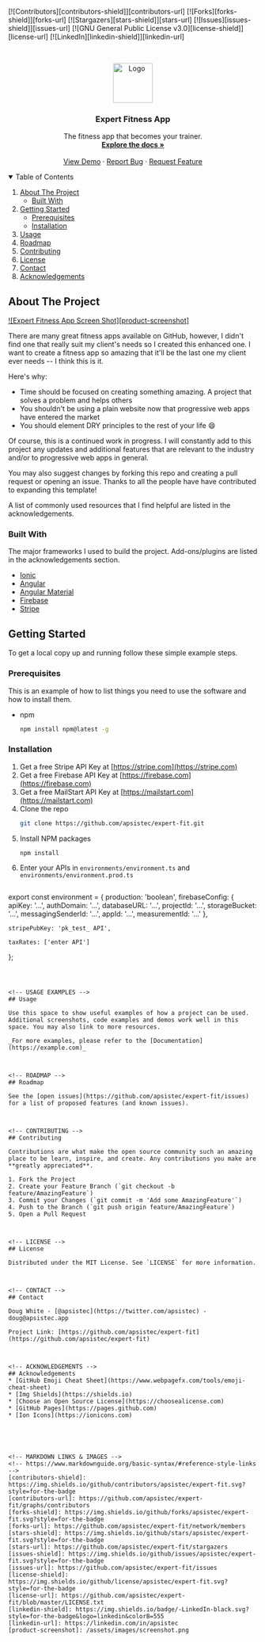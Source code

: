 <!--
*** Thanks for checking out the Expert Fitness App. If you have a suggestion
*** that would make this better, please fork the repo and create a pull request
*** or simply open an issue with the tag "enhancement".
*** Thanks again! Now go create something AMAZING! :D
-->



<!-- PROJECT SHIELDS -->
<!--
*** I'm using markdown "reference style" links for readability.
*** Reference links are enclosed in brackets [ ] instead of parentheses ( ).
*** See the bottom of this document for the declaration of the reference variables
*** for contributors-url, forks-url, etc. This is an optional, concise syntax you may use.
*** https://www.markdownguide.org/basic-syntax/#reference-style-links
-->
[![Contributors][contributors-shield]][contributors-url]
[![Forks][forks-shield]][forks-url]
[![Stargazers][stars-shield]][stars-url]
[![Issues][issues-shield]][issues-url]
[![GNU General Public License v3.0][license-shield]][license-url]
[![LinkedIn][linkedin-shield]][linkedin-url]



<!-- PROJECT LOGO -->
<br />
<p align="center">
  <a href="https://github.com/apsistec/expert-fit">
    <img src="images/logo.png" alt="Logo" width="80" height="80">
  </a>

  <h3 align="center">Expert Fitness App</h3>

  <p align="center">
    The fitness app that becomes your trainer.
    <br />
    <a href="https://github.com/apsistec/expert-fit"><strong>Explore the docs »</strong></a>
    <br />
    <br />
    <a href="https://github.com/apsistec/expert-fit">View Demo</a>
    ·
    <a href="https://github.com/apsistec/expert-fit/issues">Report Bug</a>
    ·
    <a href="https://github.com/apsistec/expert-fit/issues">Request Feature</a>
  </p>
</p>



<!-- TABLE OF CONTENTS -->
<details open="open">
  <summary>Table of Contents</summary>
  <ol>
    <li>
      <a href="#about-the-project">About The Project</a>
      <ul>
        <li><a href="#built-with">Built With</a></li>
      </ul>
    </li>
    <li>
      <a href="#getting-started">Getting Started</a>
      <ul>
        <li><a href="#prerequisites">Prerequisites</a></li>
        <li><a href="#installation">Installation</a></li>
      </ul>
    </li>
    <li><a href="#usage">Usage</a></li>
    <li><a href="#roadmap">Roadmap</a></li>
    <li><a href="#contributing">Contributing</a></li>
    <li><a href="#license">License</a></li>
    <li><a href="#contact">Contact</a></li>
    <li><a href="#acknowledgements">Acknowledgements</a></li>
  </ol>
</details>



<!-- ABOUT THE PROJECT -->
## About The Project

[![Expert Fitness App Screen Shot][product-screenshot]](/assets/images/screenshot.png)

There are many great fitness apps available on GitHub, however, I didn't find one that really suit my client's needs so I created this enhanced one. I want to create a fitness app so amazing that it'll be the last one my client ever needs -- I think this is it.

Here's why:
* Time should be focused on creating something amazing. A project that solves a problem and helps others
* You shouldn't be using a plain website now that progressive web apps have entered the market
* You should element DRY principles to the rest of your life :smile:

Of course, this is a continued work in progress. I will constantly add to this project any updates and additional features that are relevant to the industry and/or to progressive web apps in general.

You may also suggest changes by forking this repo and creating a pull request or opening an issue. Thanks to all the people have have contributed to expanding this template!

A list of commonly used resources that I find helpful are listed in the acknowledgements.

### Built With

The major frameworks I used to build the project. Add-ons/plugins are listed in the acknowledgements section.
* [Ionic](https://ionicframework.com)
* [Angular](https://angular.io)
* [Angular Material](https://material.angular.io)
* [Firebase](https://firebase.com)
* [Stripe](https://stripe.com)



<!-- GETTING STARTED -->
## Getting Started

To get a local copy up and running follow these simple example steps.

### Prerequisites

This is an example of how to list things you need to use the software and how to install them.
* npm
  ```sh
  npm install npm@latest -g
  ```

### Installation

1. Get a free Stripe API Key at [https://stripe.com](https://stripe.com)
2. Get a free Firebase API Key at [https://firebase.com](https://firebase.com)
3. Get a free MailStart API Key at [https://mailstart.com](https://mailstart.com)
4. Clone the repo
   ```sh
   git clone https://github.com/apsistec/expert-fit.git
   ```
5. Install NPM packages
   ```sh
   npm install
   ```
6. Enter your APIs in `environments/environment.ts` and `environments/environment.prod.ts`
   ```js
  export const environment = {
    production: 'boolean',
    firebaseConfig: {
      apiKey: '...',
      authDomain: '...',
      databaseURL: '...',
      projectId: '...',
      storageBucket: '...',
      messagingSenderId: '...',
      appId: '...',
      measurementId: '...'
    },

    stripePubKey: 'pk_test_ API',

    taxRates: ['enter API']
  };
   ```



<!-- USAGE EXAMPLES -->
## Usage

Use this space to show useful examples of how a project can be used. Additional screenshots, code examples and demos work well in this space. You may also link to more resources.

_For more examples, please refer to the [Documentation](https://example.com)_



<!-- ROADMAP -->
## Roadmap

See the [open issues](https://github.com/apsistec/expert-fit/issues) for a list of proposed features (and known issues).



<!-- CONTRIBUTING -->
## Contributing

Contributions are what make the open source community such an amazing place to be learn, inspire, and create. Any contributions you make are **greatly appreciated**.

1. Fork the Project
2. Create your Feature Branch (`git checkout -b feature/AmazingFeature`)
3. Commit your Changes (`git commit -m 'Add some AmazingFeature'`)
4. Push to the Branch (`git push origin feature/AmazingFeature`)
5. Open a Pull Request



<!-- LICENSE -->
## License

Distributed under the MIT License. See `LICENSE` for more information.



<!-- CONTACT -->
## Contact

Doug White - [@apsistec](https://twitter.com/apsistec) - doug@apsistec.app

Project Link: [https://github.com/apsistec/expert-fit](https://github.com/apsistec/expert-fit)



<!-- ACKNOWLEDGEMENTS -->
## Acknowledgements
* [GitHub Emoji Cheat Sheet](https://www.webpagefx.com/tools/emoji-cheat-sheet)
* [Img Shields](https://shields.io)
* [Choose an Open Source License](https://choosealicense.com)
* [GitHub Pages](https://pages.github.com)
* [Ion Icons](https://ionicons.com)





<!-- MARKDOWN LINKS & IMAGES -->
<!-- https://www.markdownguide.org/basic-syntax/#reference-style-links -->
[contributors-shield]: https://img.shields.io/github/contributors/apsistec/expert-fit.svg?style=for-the-badge
[contributors-url]: https://github.com/apsistec/expert-fit/graphs/contributors
[forks-shield]: https://img.shields.io/github/forks/apsistec/expert-fit.svg?style=for-the-badge
[forks-url]: https://github.com/apsistec/expert-fit/network/members
[stars-shield]: https://img.shields.io/github/stars/apsistec/expert-fit.svg?style=for-the-badge
[stars-url]: https://github.com/apsistec/expert-fit/stargazers
[issues-shield]: https://img.shields.io/github/issues/apsistec/expert-fit.svg?style=for-the-badge
[issues-url]: https://github.com/apsistec/expert-fit/issues
[license-shield]: https://img.shields.io/github/license/apsistec/expert-fit.svg?style=for-the-badge
[license-url]: https://github.com/apsistec/expert-fit/blob/master/LICENSE.txt
[linkedin-shield]: https://img.shields.io/badge/-LinkedIn-black.svg?style=for-the-badge&logo=linkedin&colorB=555
[linkedin-url]: https://linkedin.com/in/apsistec
[product-screenshot]: /assets/images/screenshot.png
